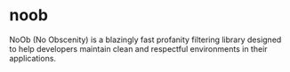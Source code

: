 # noob
NoOb (No Obscenity) is a blazingly fast profanity filtering library designed to help developers maintain clean and respectful environments in their applications.
